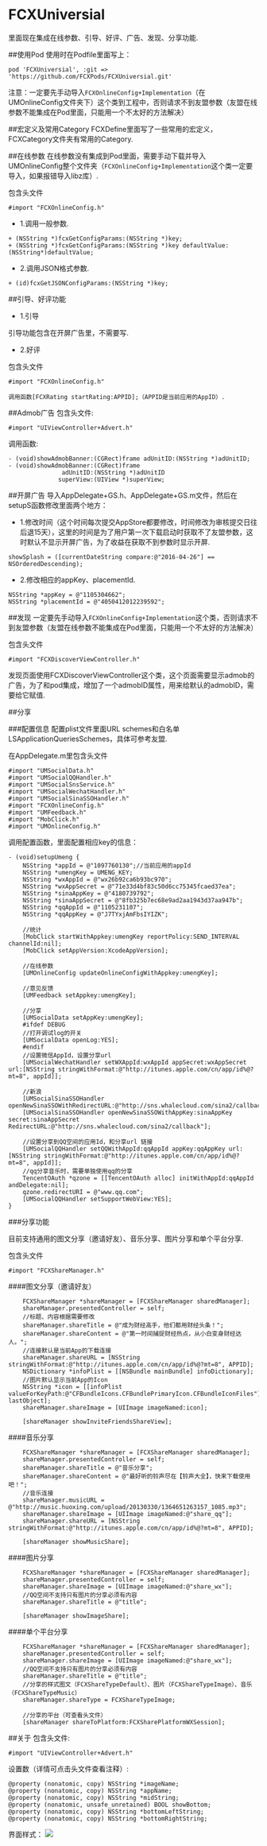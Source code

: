 # FCXUniversial
里面现在集成在线参数、引导、好评、广告、发现、分享功能.

##使用Pod
使用时在Podfile里面写上：
```objc
pod 'FCXUniversial', :git => 'https://github.com/FCXPods/FCXUniversial.git'
```
注意：一定要先手动导入`FCXOnlineConfig+Implementation`（在UMOnlineConfig文件夹下）这个类到工程中，否则请求不到友盟参数（友盟在线参数不能集成在Pod里面，只能用一个不太好的方法解决）

##宏定义及常用Category
FCXDefine里面写了一些常用的宏定义，FCXCategory文件夹有常用的Category.


##在线参数
在线参数没有集成到Pod里面，需要手动下载并导入UMOnlineConfig整个文件夹（`FCXOnlineConfig+Implementation`这个类一定要导入，如果报错导入libz库）.

包含头文件
```objc
#import "FCXOnlineConfig.h"
```
* 1.调用一般参数.
```objc
+ (NSString *)fcxGetConfigParams:(NSString *)key;
+ (NSString *)fcxGetConfigParams:(NSString *)key defaultValue:(NSString*)defaultValue;
```

* 2.调用JSON格式参数.
```objc
+ (id)fcxGetJSONConfigParams:(NSString *)key;
```



##引导、好评功能
* 1.引导

引导功能包含在开屏广告里，不需要写.
* 2.好评

包含头文件
```objc
#import "FCXOnlineConfig.h"
```
```objc
调用函数[FCXRating startRating:APPID];（APPID是当前应用的AppID）.
```


##Admob广告
包含头文件:
```objc
#import "UIViewController+Advert.h"
```
调用函数:
```objc
- (void)showAdmobBanner:(CGRect)frame adUnitID:(NSString *)adUnitID;
- (void)showAdmobBanner:(CGRect)frame
               adUnitID:(NSString *)adUnitID
              superView:(UIView *)superView;
```


##开屏广告
导入AppDelegate+GS.h、AppDelegate+GS.m文件，然后在setupS函数修改里面两个地方：
* 1.修改时间（这个时间每次提交AppStore都要修改，时间修改为审核提交日往后退15天），这里的时间是为了用户第一次下载启动时获取不了友盟参数，这时默认不显示开屏广告，为了收益在获取不到参数时显示开屏.
```objc
showSplash = ([currentDateString compare:@"2016-04-26"] == NSOrderedDescending);

```
* 2.修改相应的appKey、placementId.
```objc
NSString *appKey = @"1105304662";
NSString *placementId = @"4050412012239592";
```

##发现
一定要先手动导入`FCXOnlineConfig+Implementation`这个类，否则请求不到友盟参数（友盟在线参数不能集成在Pod里面，只能用一个不太好的方法解决）

包含头文件
```objc
#import "FCXDiscoverViewController.h"
```
发现页面使用FCXDiscoverViewController这个类，这个页面需要显示admob的广告，为了和pod集成，增加了一个admobID属性，用来给默认的admobID，需要给它赋值.


##分享

###配置信息
配置plist文件里面URL schemes和白名单LSApplicationQueriesSchemes，具体可参考友盟.

在AppDelegate.m里包含头文件
```objc
#import "UMSocialData.h"
#import "UMSocialQQHandler.h"
#import "UMSocialSnsService.h"
#import "UMSocialWechatHandler.h"
#import "UMSocialSinaSSOHandler.h"
#import "FCXOnlineConfig.h"
#import "UMFeedback.h"
#import "MobClick.h"
#import "UMOnlineConfig.h"
```

调用配置函数，里面配置相应key的信息：
```objc
- (void)setupUmeng {
    NSString *appId = @"1097760130";//当前应用的appId
    NSString *umengKey = UMENG_KEY;
    NSString *wxAppId = @"wx26b92ca6b93bc970";
    NSString *wxAppSecret = @"71e33d4bf83c50d6cc75345fcaed37ea";
    NSString *sinaAppKey = @"4180739792";
    NSString *sinaAppSecret = @"8fb325b7ec68e9ad2aa1943d37aa947b";
    NSString *qqAppId = @"1105231107";
    NSString *qqAppKey = @"J7TYxjAmFbsIYIZK";

    //统计
    [MobClick startWithAppkey:umengKey reportPolicy:SEND_INTERVAL channelId:nil];
    [MobClick setAppVersion:XcodeAppVersion];

    //在线参数
    [UMOnlineConfig updateOnlineConfigWithAppkey:umengKey];

    //意见反馈
    [UMFeedback setAppkey:umengKey];

    //分享
    [UMSocialData setAppKey:umengKey];
    #ifdef DEBUG
    //打开调试log的开关
    [UMSocialData openLog:YES];
    #endif
    //设置微信AppId，设置分享url
    [UMSocialWechatHandler setWXAppId:wxAppId appSecret:wxAppSecret url:[NSString stringWithFormat:@"http://itunes.apple.com/cn/app/id%@?mt=8", appId]];

    //新浪
    [UMSocialSinaSSOHandler openNewSinaSSOWithRedirectURL:@"http://sns.whalecloud.com/sina2/callback"];
    [UMSocialSinaSSOHandler openNewSinaSSOWithAppKey:sinaAppKey secret:sinaAppSecret RedirectURL:@"http://sns.whalecloud.com/sina2/callback"];

    //设置分享到QQ空间的应用Id，和分享url 链接
    [UMSocialQQHandler setQQWithAppId:qqAppId appKey:qqAppKey url:[NSString stringWithFormat:@"http://itunes.apple.com/cn/app/id%@?mt=8", appId]];
    //qq分享音乐时，需要单独使用qq的分享
    TencentOAuth *qzone = [[TencentOAuth alloc] initWithAppId:qqAppId andDelegate:nil];
    qzone.redirectURI = @"www.qq.com";
    [UMSocialQQHandler setSupportWebView:YES];
}
```


###分享功能

目前支持通用的图文分享（邀请好友）、音乐分享、图片分享和单个平台分享.

包含头文件
```objc
#import "FCXShareManager.h"
```
####图文分享（邀请好友）
```objc
    FCXShareManager *shareManager = [FCXShareManager sharedManager];
    shareManager.presentedController = self;
    //标题、内容根据需要修改
    shareManager.shareTitle = @"成为财经高手，他们都用财经头条！";
    shareManager.shareContent = @"第一时间捕捉财经热点，从小白变身财经达人。";
    //连接默认是当前App的下载连接
    shareManager.shareURL = [NSString stringWithFormat:@"http://itunes.apple.com/cn/app/id%@?mt=8", APPID];
    NSDictionary *infoPlist = [[NSBundle mainBundle] infoDictionary];
    //图片默认显示当前App的Icon
    NSString *icon = [[infoPlist valueForKeyPath:@"CFBundleIcons.CFBundlePrimaryIcon.CFBundleIconFiles"] lastObject];
    shareManager.shareImage = [UIImage imageNamed:icon];

    [shareManager showInviteFriendsShareView];
```

####音乐分享
```objc
    FCXShareManager *shareManager = [FCXShareManager sharedManager];
    shareManager.presentedController = self;
    shareManager.shareTitle = @"音乐分享";
    shareManager.shareContent = @"最好听的铃声尽在【铃声大全】，快来下载使用吧！";
    //音乐连接
    shareManager.musicURL = @"http://music.huoxing.com/upload/20130330/1364651263157_1085.mp3";
    shareManager.shareImage = [UIImage imageNamed:@"share_qq"];
    shareManager.shareURL = [NSString stringWithFormat:@"http://itunes.apple.com/cn/app/id%@?mt=8", APPID];

    [shareManager showMusicShare];
```
####图片分享
```objc
    FCXShareManager *shareManager = [FCXShareManager sharedManager];
    shareManager.presentedController = self;
    shareManager.shareImage = [UIImage imageNamed:@"share_wx"];
    //QQ空间不支持只有图片的分享必须有内容
    shareManager.shareTitle = @"title";

    [shareManager showImageShare];
```
####单个平台分享
```objc
    FCXShareManager *shareManager = [FCXShareManager sharedManager];
    shareManager.presentedController = self;
    shareManager.shareImage = [UIImage imageNamed:@"share_wx"];
    //QQ空间不支持只有图片的分享必须有内容
    shareManager.shareTitle = @"title";
    //分享的样式图文（FCXShareTypeDefault）、图片（FCXShareTypeImage）、音乐（FCXShareTypeMusic）
    shareManager.shareType = FCXShareTypeImage;

    //分享的平台（可查看头文件）
    [shareManager shareToPlatform:FCXSharePlatformWXSession];
```


##关于
包含头文件:
```objc
#import "UIViewController+Advert.h"
```
设置数（详情可点击头文件查看注释）:
```objc
@property (nonatomic, copy) NSString *imageName;
@property (nonatomic, copy) NSString *appName;
@property (nonatomic, copy) NSString *midString;
@property (nonatomic, unsafe_unretained) BOOL showBottom;
@property (nonatomic, copy) NSString *bottomLeftString;
@property (nonatomic, copy) NSString *bottomRightString;
```
界面样式：
![](about@2x.png)

